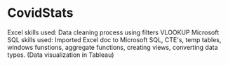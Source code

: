 # CovidStats

Excel skills used: Data cleaning process using filters VLOOKUP
Microsoft SQL skills used: Imported Excel doc to Microsoft SQL,
CTE's, temp tables, windows funstions, aggregate functions, 
creating views, converting data types. 
(Data visualization in Tableau) 
